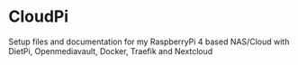 # CloudPi
Setup files and documentation for my RaspberryPi 4 based NAS/Cloud with DietPi, Openmediavault, Docker, Traefik and Nextcloud
